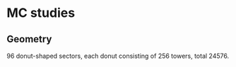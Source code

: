 # MC studies

## Geometry

96 donut-shaped sectors, each donut consisting of 256 towers,
total 24576.
